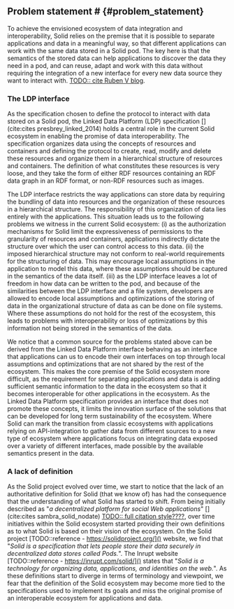 ## Problem statement # {#problem_statement}
<!-- Solid requires splitting of apps and data through semantics -->
To achieve the envisioned ecosystem of data integration and interoperability, Solid relies on the premise that it is possible to separate applications and data in a meaningful way, so that different applications can work with the same data stored in a Solid pod. The key here is that the semantics of the stored data can help applications to discover the data they need in a pod, and can reuse, adapt and work with this data without requiring the integration of a new interface for every new data source they want to interact with. [TODO:: cite Ruben V blog]().

### The LDP interface
<!-- LDP leads to mismatch between the restrictions imposed on how data can be stored, and the real world  -->
As the specification chosen to define the protocol to interact with data stored on a Solid pod, the Linked Data Platform (LDP) specification [](cite:cites presbrey_linked_2014) holds a central role in the current Solid ecosystem in enabling the promise of data interoperability. 
The specification organizes data using the concepts of resources and containers and defining the protocol to create, read, modify and delete these resources and organize them in a hierarchical structure of resources and containers.
The definition of what constitutes these resources is very loose, and they take the form of either RDF resources containing an RDF data graph in an RDF format, or non-RDF resources such as images.

<!-- applications are required to make localized assumptions and optimizations to read and write data on a Solid pod over LDP -->
The LDP interface restricts the way applications can store data by requiring the bundling of data into resources and the organization of these resources in a hierarchical structure. The responsibility of this organization of data lies entirely with the applications.
This situation leads us to the following problems we witness in the current Solid ecosystem:
(i) as the authorization mechanisms for Solid limit the expressiveness of permissions to the granularity of resources and containers, applications indirectly dictate the structure over which the user can control access to this data.
(ii) the imposed hierarchical structure may not conform to real-world requirements for the structuring of data. This may encourage local assumptions in the application to model this data, where these assumptions should be captured in the semantics of the data itself. 
(iii) as the LDP interface leaves a lot of freedom in how data can be written to the pod, and because of the similarities between the LDP interface and a file system, developers are allowed to encode local assumptions and optimizations of the storing of data in the organizational structure of data as can be done on file systems. Where these assumptions do not hold for the rest of the ecosystem, this leads to problems with interoperability or loss of optimizations by this information not being stored in the semantics of the data.

<!-- We see this as a consequence of LDP certain restrictions, but also leaving a lot of degrees of freedom, leavind developers free to use a Solid pod as a remote file system -->
We notice that a common source for the problems stated above can be derived from the Linked Data Platform interface behaving as an interface that applications can us to encode their own interfaces on top through local assumptions and optimizations that are not shared by the rest of the ecosystem.
This makes the core premise of the Solid ecosystem more difficult, as the requirement for separating applications and data is adding sufficient semantic information to the data in the ecosystem so that it becomes interoperable for other applications in the ecosystem.
As the Linked Data Platform specification provides an interface that does not promote these concepts, it limits the innovation surface of the solutions that can be developed for long term sustainability of the ecosystem.
Where Solid can mark the transition from classic ecosystems with applications relying on API-integration to gather data from different sources to a new type of ecosystem where applications focus on integrating data exposed over a variety of different interfaces, made possible by the available semantics present in the data.

### A lack of definition
As the Solid project evolved over time, we start to notice that the lack of an authoritative definition for Solid (that we know of) has had the consequence that the understanding of what Solid has started to shift.
From being initially described as "*a decentralized platform for social Web applications*" [](cite:cites sambra_solid_nodate) [TODO:: full citation style????](), over time initiatives within the Solid ecosystem started providing their own definitions as to what Solid is based on their vision of the ecosystem.
On the Solid project [TODO::reference - https://solidproject.org/]() website, we find that "*Solid is a specification that lets people store their data securely in decentralized data stores called Pods.*".
The Inrupt website [TODO::reference - https://inrupt.com/solid/]() states that "*Solid is a technology for organizing data, applications, and identities on the web.*".
As these definitions start to diverge in terms of terminology and viewpoint, we fear that the definition of the Solid ecosystem may become more tied to the specifications used to implement its goals and miss the original promise of an interoperable ecosystem for applications and data.



<!-- 
----------------------------
OLD STUFF
----------------------------
 -->




<!-- 
Additionally, we notice that the inconsistency in used terminology to the identity of Solid as a platform, technology, specification or protocol. Next to this, from our experience with the tooling and initiatives,
In contrast, the current specifications (WAC, ACP), research [TODO:: find something good here??]() and tooling is all focused on viewing Solid as a Linked Data Platform interface.
[TODO:: we need more content here to prove this point]().

Because of this notion of a Solid POD being equated to the Linked Data Platform interface is exposes, in contrast to viewing this interface as a means to an end to achieve the original goal of splitting applications and data while providing semantics in the data itself, we argue that this current perspective enforces the problems that currently exist with using the Linked Data Platform specification as a base for the Solid ecosystem and limits the potential for innovation and solutions that the Solid ecosystem can bring to the Web.

 -->

<!-- Missing the point: We argue that LDP with WAC / ACP has the goal of creating a developer-friendly approach of presenting developers with a file-system like interface to use data over the Web, with a we'll fix it later attitude. But this leads to developers using this interface just like a file system and missing the point of adding semantics to their data to help the interoperability. -->



<!-- 
It puts constraints on the data - resource granularity, hierarchical structuring, but also leaves degrees of freedom used to create additional semantics not captured in the data.
This freedom is used to create API's in the data through local assumptions creating semantics that may not be captured 
However, if we look at the implementation these definitions differ We notice a lack of proper definition for Solid, nor a guideline for used terminology (protocol, platform, ecosystem, ...).in the data itself.
Little support for interoperability in its base form.

#### Resources are organized in a hierarchical structure using containers.
This hierarchical structure 


#### Resources do not impose any structure on data



In this bundling of data in resources and organizing these resources in a hierarchical structure, we see a mismatch with how 

In this bundling of data in resources

In this hierarchical structuring of data, we see a mismatch with the structuring of real-world data.
As applications 
As data must be collected in resources and placed in a hiera
 -->


<!-- 


-----------------

### Solid as a Linked Data Platform interface

LDP as a meta-API where applications are able to model their data needs.
It puts constraints on the data - resource granularity, hierarchical structuring, but also leaves degrees of freedom used to create additional semantics not captured in the data.
This freedom is used to create API's in the data through local assumptions creating semantics that may not be captured 
However, if we look at the implementation these definitions differ We notice a lack of proper definition for Solid, nor a guideline for used terminology (protocol, platform, ecosystem, ...).in the data itself.
Little support for interoperability in its base form.

#### A mismatch between data organization and the real world
is often caused by the Linked Data Platform interface being restrictive in the way data can be organized over the interface.
The Linked Data Platform specification organizes data in a hierarchical structure, where real-world data does not always follow a hierarchical structure.



#### Semantics in data organization
in applications and 


#### Localized assumptions and optimizations
made by applications in the structure of data stored on a data pod leads to ...

#### Applications indirectly dictate the permission structure
in their structuring of data on the data pod.
As applications structure data stored on the data pod, 
the resulting data organization on the pod dictates how permissions can be set over this data.
As the data is structured in resources using the hierarchical structuring of the Linked Data Platform interface,
permission granularity over this data is limited to the size of the chosen resources, and not on individual data triples in these resources (in case of RDF resources).
Additionally, interactions with this data is limited to the structuring of these resources, as [TODO:: what more should we put here??]().
 -->




<!-- 


--------------------------------------------

#### Data granularity
A consequence of using this specification is that data must be organized in resources, as this is the only form of data that can be managed using Linked Data Platform. This requires applications to make local assumptions as to what constitutes a resource and how application data should be distributed over resources in a data pod. As resources are the only interface, other data structures such as databases are impossible, and must be emulated on the client side over the resources exposed by the LDP interface.

#### Organizational semantics
As resources are stored in a hierarchical way due to the nature of the Linked Data Platform specification, the organization of data in a hierarchical order may carry implicit semantics in the organization of resources on a data pod. We see this return in the original paper[](cite:cites sambra_solid_nodate), where the example is given of an application storing events using a URI path structure based on dates (i.e., /2016/05/01/event1). The problem with these localized assumptions is they do not hold for the ecosystem, and form an application specific API built on Linked Data Platform [TODO:: what more?]().

#### Hierarchical bias
The hierarchical organization of data on a pod also leads to data separation between applications. We see this with e.g. Digita [TODO::source]() providing a separate container for each app, in the same way that the `Program Files` folder provides a location for applications to store data. While this mitigates issues of overwriting data, and adds implicit context to data based on its location (at least for the application managing a certain data space), this comes at the cost of data discovery and integration [TODO:: what more?]().

#### LDP as a meta-API
We argue that the Linked Data Platform interface is not an API, but a meta-API that can organize data in an infinite amount of ways. In the current environment, applications are forced to make local assumptions, and create application-specific API's on the Solid data pods through localized assumptions that do not hold for the ecosystem. This comes at the cost of data discovery and interoperability with different applications that do not share the same assumptions.

### API-integration versus data-integration

As the goal for interoperability of online data spaces is to move from the paradigm of API integration to mode data integration centered approaches of data publishing, we see that Linked Data Platform in it's current state creates API integration issues for applications through localized assumptions in data organization and format / shape [TODO:: maybe also make the point of format / shape integration a bit more]().



The original paper proposes a solution for data discovery through providing a SPARQL interface that runs on top of the data organized in the Linked Data Platform, where every resource serves as its own SPARQL endpoint (https://github.com/nodeSolidServer/node-solid-server/issues/962) which has since been removed from the spec -> this was no solution after all so maybe this should be casually mentioned as a sidenote?
 -->


<!-- 

As a consequence of these decisions, using the Linked Data Platform interface, reading this contact data requires the knowledge of where the data is stored, and the formatting in which the data is stored to work with the data.

As a consequence of using LDP for the organization of resources on a data pod, the main discovery mechanism over this interface is link traversal through the LDP interface.
This is however a limited approach, as in case an agent tries to retrieve information stored in a public resource at at `&lt;pod_uri&gt;/private/public`, where the parent container `&lt;pod_uri&gt;/private/` is set to be private, the resource cannot be discovered unless the exact URI can be discovered through another means.

In their "extensions to LDP" part of the paper, they propose the "PUT" extension to LDP, with the example of a calendar application
that uses a URI path structure based on dates (i.e., /2016/05/01/event1). A PUT request is to create a new resource called event1,
as well as the missing month (i.e., 05) and day (i.e., 01) containers under /2016.
Here we see again the reliance on the LDP bias (using the slash semantics as semantic information over the stored data instead of explicitly tagging the data with the information), that leads to assumptions being required to discover the data.

The complex data retrieval proposed through SPARQL mentions that optionally a SPARQL endpoint can be provided on a data pod, enabling more complex data queries from a pod, where rdf-resources and metadata for non-rdf resources can be exposed over the interface.
This is to address shortcomings in the LDP interface of not being able to express complex data retrieval operations such as filtering and aggregation. Also proposed here is that pod servers may be responsible for evaluating queries spanning multiple pods by forwarding requests for additional data to other pod servers.

In their related work, it states:
Solid has a strong focus on decoupling data from
applications and in addition ensuring that applications have a simple, generic
and well defined way to access the data stored in the users’ pods.




In Section 5, the paper presents the POD Management system. It defines that pods use LDP to organize data in containers that group resources with every resource and container having their own URI. A pod server should support 
- LDP
- patching (N3-patch, former SPARQL update)
- access control lists (ACL), potentially to be updated to access control policies (ACP).
- live updates
- optionally SPARQL

They advise storage mechanisms for RDF data to use triple stores to facilitate querying.

From all this information, we infer that their approach is focused on data discovery and querying happening mainly over a SPARQL interface that has a full index of all data that is available to the agent querying over the pod and can fulfill these requirements on the server side.



### LDP as an API
Additionally, we also argue that LDP is not an API: it’s a meta-API. 
There are still an infinite amount of ways to expose knowledge over LDP. 
We notice existing work and apps get this wrong[TODO::cite]().


Because of this, we see that the promise of Solid moving the equation from API-integration to data-integration does not hold.
As LDP cannot be viewed as a simple API, the problem of integrating different API's to access data from different sources 
has been translated into requiring knowledge of different writing / storage methods to access data stored on different pods by different applications,
leading to a different kind of API integration, without providing the data-integration that was promised. -->

<!-- 


------------------------------------------------------------------




A disconnect exists between the practical notion of a Pod and the protocol that provides access to its data, creating confusion as to what exactly a Pod is and how it relates to the technical specifications.

- LDP creates biases in the stored data?
- data integration issues w LDP?


- spec updates evolved the understanding of Solid pods
- the technical specifications put limits on the way data can be interacted with
- to attain the goal of replacing the API integration with data integration, have to work around the limitations of LDP or build alternative interfaces on top.




The current state of LDP makes us think of pods as collections of Linked Data Documents

We see a fundamental mismatch with usage.
We see different apps making local assumptions and optimizations that do not hold for the ecosystem and essentially because of ACL reasons

LDP creates a BIAS in the stored data? e.g. data has to be grouped at a certain location in a resource?
Also the notion that LDP is not an API. It’s a meta-API; there are still infinity ways to expose knowledge through LDP. So existing work and apps get this wrong.

-> The promise of data integration instead of API integration is not satisfied? - This was a point we came up with, however this can be (kinda) solved in the tooling used so ?
-> ...

The Mansouroriginal Solid paper already alluded to shortcomings of the LDP interface (globbing, a separate SPARQL interface for RDF data / metadata)
-> And we will make the argument / take the position that it is more fundamental, that LDP is the problem/limitation rather than the solution. We reframe by seeing one LDP API (there are multiple!) as a possible view on the Pod, which fundamentally is a KG. 

-->
